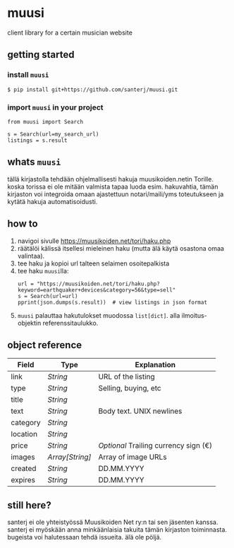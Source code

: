 # muusi

client library for a certain musician website

## getting started

### install `muusi`

```
$ pip install git+https://github.com/santerj/muusi.git
```

### import `muusi` in your project

```
from muusi import Search

s = Search(url=my_search_url)
listings = s.result
```

## whats `muusi`

tällä kirjastolla tehdään ohjelmallisesti hakuja muusikoiden.netin Torille. koska torissa ei ole mitään valmista tapaa luoda esim. hakuvahtia, tämän kirjaston voi integroida omaan ajastettuun notari/maili/yms toteutukseen ja kytätä hakuja automatisoidusti.

## how to

1. navigoi sivulle https://muusikoiden.net/tori/haku.php
2. räätälöi kälissä itsellesi mieleinen haku (mutta älä käytä osastona omaa valintaa).
3. tee haku ja kopioi url talteen selaimen osoitepalkista
4. tee haku `muusi`lla:
    ```
    url = "https://muusikoiden.net/tori/haku.php?keyword=earthquaker+devices&category=56&type=sell"
    s = Search(url=url)
    pprint(json.dumps(s.result))  # view listings in json format
    ```
5. `muusi` palauttaa hakutulokset muodossa `list[dict]`. alla ilmoitus-objektin referenssitaulukko.


## object reference

| **Field** | **Type**        | **Explanation**                          |
|-----------|-----------------|------------------------------------------|
| link      | _String_        | URL of the listing                       |
| type      | _String_        | Selling, buying, etc                     |
| title     | _String_        |                                          |
| text      | _String_        | Body text. UNIX newlines                 |
| category  | _String_        |                                          |
| location  | _String_        |                                          |
| price     | _String_        | _Optional_ Trailing currency sign (€)    |
| images    | _Array[String]_ | Array of image URLs                      |
| created   | _String_        | DD.MM.YYYY                               |
| expires   | _String_        | DD.MM.YYYY                               |

## still here?

santerj ei ole yhteistyössä Muusikoiden Net ry:n tai sen jäsenten kanssa. santerj ei myöskään anna minkäänlaisia takuita tämän kirjaston toiminnasta. bugeista voi halutessaan tehdä issueita. älä ole pöljä.
